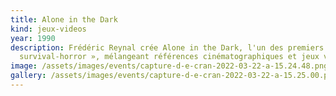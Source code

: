 ```yaml
---
title: Alone in the Dark
kind: jeux-videos
year: 1990
description: Frédéric Reynal crée Alone in the Dark, l'un des premiers «
  survival-horror », mélangeant références cinématographiques et jeux vidéos.
image: /assets/images/events/capture-d-e-cran-2022-03-22-a-15.24.48.png
gallery: /assets/images/events/capture-d-e-cran-2022-03-22-a-15.25.00.png
---
```

